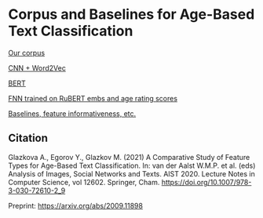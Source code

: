 # Corpus and Baselines for Age-Based Text Classification

<a href ="https://www.kaggle.com/oldaandozerskaya/fiction-corpus-for-agebased-text-classification">Our corpus</a>

<a href="https://github.com/yordwynn/urban-waffle">CNN + Word2Vec</a>

<a href=https://github.com/oldaandozerskaya/age_based_classification/blob/master/rubert_previews.ipynb>BERT</a>

<a href=https://github.com/oldaandozerskaya/age_based_classification/blob/master/feedforward_bert_age_rating.ipynb>FNN trained on RuBERT embs and age rating scores</a>

<a href=https://github.com/oldaandozerskaya/age_based_classification/blob/master/baseline_previews.ipynb>Baselines, feature informativeness, etc.</a>

## Citation

Glazkova A., Egorov Y., Glazkov M. (2021) A Comparative Study of Feature Types for Age-Based Text Classification. In: van der Aalst W.M.P. et al. (eds) Analysis of Images, Social Networks and Texts. AIST 2020. Lecture Notes in Computer Science, vol 12602. Springer, Cham. https://doi.org/10.1007/978-3-030-72610-2_9

Preprint: https://arxiv.org/abs/2009.11898

